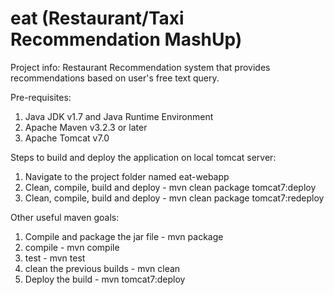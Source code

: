 eat (Restaurant/Taxi Recommendation MashUp)
===========================================

Project info: Restaurant Recommendation system that provides recommendations based on user's free text query.

Pre-requisites:
 1. Java JDK v1.7 and Java Runtime Environment
 2. Apache Maven v3.2.3 or later
 3. Apache Tomcat v7.0
 
Steps to build and deploy the application on local tomcat server:
 1. Navigate to the project folder named eat-webapp
 2. Clean, compile, build and deploy - mvn clean package tomcat7:deploy
 3. Clean, compile, build and deploy - mvn clean package tomcat7:redeploy

Other useful maven goals:
 1. Compile and package the jar file - mvn package
 2. compile - mvn compile
 3. test - mvn test
 4. clean the previous builds - mvn clean
 5. Deploy the build - mvn tomcat7:deploy
